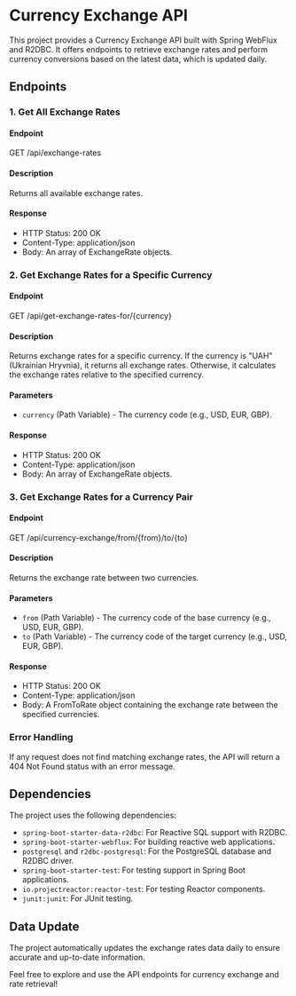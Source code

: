 # Currency Exchange API

This project provides a Currency Exchange API built with Spring WebFlux and R2DBC. It offers endpoints to retrieve exchange rates and perform currency conversions based on the latest data, which is updated daily.

## Endpoints

### 1. Get All Exchange Rates

#### Endpoint
GET /api/exchange-rates

#### Description
Returns all available exchange rates.

#### Response
- HTTP Status: 200 OK
- Content-Type: application/json
- Body: An array of ExchangeRate objects.

### 2. Get Exchange Rates for a Specific Currency

#### Endpoint
GET /api/get-exchange-rates-for/{currency}

#### Description
Returns exchange rates for a specific currency. If the currency is "UAH" (Ukrainian Hryvnia), it returns all exchange rates. Otherwise, it calculates the exchange rates relative to the specified currency.

#### Parameters
- `currency` (Path Variable) - The currency code (e.g., USD, EUR, GBP).

#### Response
- HTTP Status: 200 OK
- Content-Type: application/json
- Body: An array of ExchangeRate objects.

### 3. Get Exchange Rates for a Currency Pair

#### Endpoint
GET /api/currency-exchange/from/{from}/to/{to}

#### Description
Returns the exchange rate between two currencies.

#### Parameters
- `from` (Path Variable) - The currency code of the base currency (e.g., USD, EUR, GBP).
- `to` (Path Variable) - The currency code of the target currency (e.g., USD, EUR, GBP).

#### Response
- HTTP Status: 200 OK
- Content-Type: application/json
- Body: A FromToRate object containing the exchange rate between the specified currencies.

### Error Handling

If any request does not find matching exchange rates, the API will return a 404 Not Found status with an error message.

## Dependencies

The project uses the following dependencies:

- `spring-boot-starter-data-r2dbc`: For Reactive SQL support with R2DBC.
- `spring-boot-starter-webflux`: For building reactive web applications.
- `postgresql` and `r2dbc-postgresql`: For the PostgreSQL database and R2DBC driver.
- `spring-boot-starter-test`: For testing support in Spring Boot applications.
- `io.projectreactor:reactor-test`: For testing Reactor components.
- `junit:junit`: For JUnit testing.

## Data Update

The project automatically updates the exchange rates data daily to ensure accurate and up-to-date information.

Feel free to explore and use the API endpoints for currency exchange and rate retrieval!



